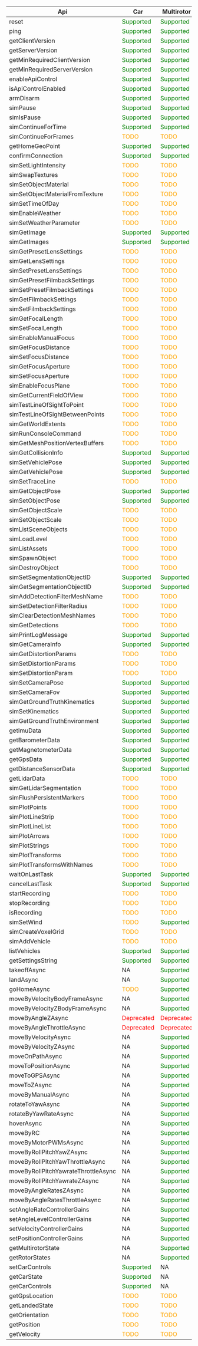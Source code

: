 | **Api** | **Car** | **Multirotor** |
|---|---|---|
| reset | <span style="color:green">Supported</span> | <span style="color:green">Supported</span> |
| ping | <span style="color:green">Supported</span> | <span style="color:green">Supported</span> |
| getClientVersion | <span style="color:green">Supported</span> | <span style="color:green">Supported</span> |
| getServerVersion | <span style="color:green">Supported</span> | <span style="color:green">Supported</span> |
| getMinRequiredClientVersion | <span style="color:green">Supported</span> | <span style="color:green">Supported</span> |
| getMinRequiredServerVersion | <span style="color:green">Supported</span> | <span style="color:green">Supported</span> |
| enableApiControl | <span style="color:green">Supported</span> | <span style="color:green">Supported</span> |
| isApiControlEnabled | <span style="color:green">Supported</span> | <span style="color:green">Supported</span> |
| armDisarm | <span style="color:green">Supported</span> | <span style="color:green">Supported</span> |
| simPause | <span style="color:green">Supported</span> | <span style="color:green">Supported</span> |
| simIsPause | <span style="color:green">Supported</span> | <span style="color:green">Supported</span> |
| simContinueForTime | <span style="color:green">Supported</span> | <span style="color:green">Supported</span> |
| simContinueForFrames | <span style="color:orange">TODO</span> | <span style="color:orange">TODO</span> |
| getHomeGeoPoint | <span style="color:green">Supported</span> | <span style="color:green">Supported</span> |
| confirmConnection | <span style="color:green">Supported</span> | <span style="color:green">Supported</span> |
| simSetLightIntensity | <span style="color:orange">TODO</span> | <span style="color:orange">TODO</span> |
| simSwapTextures | <span style="color:orange">TODO</span> | <span style="color:orange">TODO</span> |
| simSetObjectMaterial | <span style="color:orange">TODO</span> | <span style="color:orange">TODO</span> |
| simSetObjectMaterialFromTexture | <span style="color:orange">TODO</span> | <span style="color:orange">TODO</span> |
| simSetTimeOfDay | <span style="color:orange">TODO</span> | <span style="color:orange">TODO</span> |
| simEnableWeather | <span style="color:orange">TODO</span> | <span style="color:orange">TODO</span> |
| simSetWeatherParameter | <span style="color:orange">TODO</span> | <span style="color:orange">TODO</span> |
| simGetImage | <span style="color:green">Supported</span> | <span style="color:green">Supported</span> |
| simGetImages | <span style="color:green">Supported</span> | <span style="color:green">Supported</span> |
| simGetPresetLensSettings | <span style="color:orange">TODO</span> | <span style="color:orange">TODO</span> |
| simGetLensSettings | <span style="color:orange">TODO</span> | <span style="color:orange">TODO</span> |
| simSetPresetLensSettings | <span style="color:orange">TODO</span> | <span style="color:orange">TODO</span> |
| simGetPresetFilmbackSettings | <span style="color:orange">TODO</span> | <span style="color:orange">TODO</span> |
| simSetPresetFilmbackSettings | <span style="color:orange">TODO</span> | <span style="color:orange">TODO</span> |
| simGetFilmbackSettings | <span style="color:orange">TODO</span> | <span style="color:orange">TODO</span> |
| simSetFilmbackSettings | <span style="color:orange">TODO</span> | <span style="color:orange">TODO</span> |
| simGetFocalLength | <span style="color:orange">TODO</span> | <span style="color:orange">TODO</span> |
| simSetFocalLength | <span style="color:orange">TODO</span> | <span style="color:orange">TODO</span> |
| simEnableManualFocus | <span style="color:orange">TODO</span> | <span style="color:orange">TODO</span> |
| simGetFocusDistance | <span style="color:orange">TODO</span> | <span style="color:orange">TODO</span> |
| simSetFocusDistance | <span style="color:orange">TODO</span> | <span style="color:orange">TODO</span> |
| simGetFocusAperture | <span style="color:orange">TODO</span> | <span style="color:orange">TODO</span> |
| simSetFocusAperture | <span style="color:orange">TODO</span> | <span style="color:orange">TODO</span> |
| simEnableFocusPlane | <span style="color:orange">TODO</span> | <span style="color:orange">TODO</span> |
| simGetCurrentFieldOfView | <span style="color:orange">TODO</span> | <span style="color:orange">TODO</span> |
| simTestLineOfSightToPoint | <span style="color:orange">TODO</span> | <span style="color:orange">TODO</span> |
| simTestLineOfSightBetweenPoints | <span style="color:orange">TODO</span> | <span style="color:orange">TODO</span> |
| simGetWorldExtents | <span style="color:orange">TODO</span> | <span style="color:orange">TODO</span> |
| simRunConsoleCommand | <span style="color:orange">TODO</span> | <span style="color:orange">TODO</span> |
| simGetMeshPositionVertexBuffers | <span style="color:orange">TODO</span> | <span style="color:orange">TODO</span> |
| simGetCollisionInfo | <span style="color:green">Supported</span> | <span style="color:green">Supported</span> |
| simSetVehiclePose | <span style="color:green">Supported</span> | <span style="color:green">Supported</span> |
| simGetVehiclePose | <span style="color:green">Supported</span> | <span style="color:green">Supported</span> |
| simSetTraceLine | <span style="color:orange">TODO</span> | <span style="color:orange">TODO</span> |
| simGetObjectPose | <span style="color:green">Supported</span> | <span style="color:green">Supported</span> |
| simSetObjectPose | <span style="color:green">Supported</span> | <span style="color:green">Supported</span> |
| simGetObjectScale | <span style="color:orange">TODO</span> | <span style="color:orange">TODO</span> |
| simSetObjectScale | <span style="color:orange">TODO</span> | <span style="color:orange">TODO</span> |
| simListSceneObjects | <span style="color:orange">TODO</span> | <span style="color:orange">TODO</span> |
| simLoadLevel | <span style="color:orange">TODO</span> | <span style="color:orange">TODO</span> |
| simListAssets | <span style="color:orange">TODO</span> | <span style="color:orange">TODO</span> |
| simSpawnObject | <span style="color:orange">TODO</span> | <span style="color:orange">TODO</span> |
| simDestroyObject | <span style="color:orange">TODO</span> | <span style="color:orange">TODO</span> |
| simSetSegmentationObjectID | <span style="color:green">Supported</span> | <span style="color:green">Supported</span> |
| simGetSegmentationObjectID | <span style="color:green">Supported</span> | <span style="color:green">Supported</span> |
| simAddDetectionFilterMeshName | <span style="color:orange">TODO</span> | <span style="color:orange">TODO</span> |
| simSetDetectionFilterRadius | <span style="color:orange">TODO</span> | <span style="color:orange">TODO</span> |
| simClearDetectionMeshNames | <span style="color:orange">TODO</span> | <span style="color:orange">TODO</span> |
| simGetDetections | <span style="color:orange">TODO</span> | <span style="color:orange">TODO</span> |
| simPrintLogMessage | <span style="color:green">Supported</span> | <span style="color:green">Supported</span> |
| simGetCameraInfo | <span style="color:green">Supported</span> | <span style="color:green">Supported</span> |
| simGetDistortionParams | <span style="color:orange">TODO</span> | <span style="color:orange">TODO</span> |
| simSetDistortionParams | <span style="color:orange">TODO</span> | <span style="color:orange">TODO</span> |
| simSetDistortionParam | <span style="color:orange">TODO</span> | <span style="color:orange">TODO</span> |
| simSetCameraPose | <span style="color:green">Supported</span> | <span style="color:green">Supported</span> |
| simSetCameraFov | <span style="color:green">Supported</span> | <span style="color:green">Supported</span> |
| simGetGroundTruthKinematics | <span style="color:green">Supported</span> | <span style="color:green">Supported</span> |
| simSetKinematics | <span style="color:green">Supported</span> | <span style="color:green">Supported</span> |
| simGetGroundTruthEnvironment | <span style="color:green">Supported</span> | <span style="color:green">Supported</span> |
| getImuData | <span style="color:green">Supported</span> | <span style="color:green">Supported</span> |
| getBarometerData | <span style="color:green">Supported</span> | <span style="color:green">Supported</span> |
| getMagnetometerData | <span style="color:green">Supported</span> | <span style="color:green">Supported</span> |
| getGpsData | <span style="color:green">Supported</span> | <span style="color:green">Supported</span> |
| getDistanceSensorData | <span style="color:green">Supported</span> | <span style="color:green">Supported</span> |
| getLidarData | <span style="color:orange">TODO</span> | <span style="color:orange">TODO</span> |
| simGetLidarSegmentation | <span style="color:orange">TODO</span> | <span style="color:orange">TODO</span> |
| simFlushPersistentMarkers | <span style="color:orange">TODO</span> | <span style="color:orange">TODO</span> |
| simPlotPoints | <span style="color:orange">TODO</span> | <span style="color:orange">TODO</span> |
| simPlotLineStrip | <span style="color:orange">TODO</span> | <span style="color:orange">TODO</span> |
| simPlotLineList | <span style="color:orange">TODO</span> | <span style="color:orange">TODO</span> |
| simPlotArrows | <span style="color:orange">TODO</span> | <span style="color:orange">TODO</span> |
| simPlotStrings | <span style="color:orange">TODO</span> | <span style="color:orange">TODO</span> |
| simPlotTransforms | <span style="color:orange">TODO</span> | <span style="color:orange">TODO</span> |
| simPlotTransformsWithNames | <span style="color:orange">TODO</span> | <span style="color:orange">TODO</span> |
| waitOnLastTask | <span style="color:green">Supported</span> | <span style="color:green">Supported</span> |
| cancelLastTask | <span style="color:green">Supported</span> | <span style="color:green">Supported</span> |
| startRecording | <span style="color:orange">TODO</span> | <span style="color:orange">TODO</span> |
| stopRecording | <span style="color:orange">TODO</span> | <span style="color:orange">TODO</span> |
| isRecording | <span style="color:orange">TODO</span> | <span style="color:orange">TODO</span> |
| simSetWind | <span style="color:orange">TODO</span> | <span style="color:green">Supported</span> |
| simCreateVoxelGrid | <span style="color:orange">TODO</span> | <span style="color:orange">TODO</span> |
| simAddVehicle | <span style="color:orange">TODO</span> | <span style="color:orange">TODO</span> |
| listVehicles | <span style="color:green">Supported</span> | <span style="color:green">Supported</span> |
| getSettingsString | <span style="color:green">Supported</span> | <span style="color:green">Supported</span> |
| takeoffAsync | NA | <span style="color:green">Supported</span> |
| landAsync | NA | <span style="color:green">Supported</span> |
| goHomeAsync | <span style="color:orange">TODO</span> | <span style="color:green">Supported</span> |
| moveByVelocityBodyFrameAsync | NA | <span style="color:green">Supported</span> |
| moveByVelocityZBodyFrameAsync | NA | <span style="color:green">Supported</span> |
| moveByAngleZAsync | <span style="color:red">Deprecated</span> | <span style="color:red">Deprecated</span> |
| moveByAngleThrottleAsync | <span style="color:red">Deprecated</span> | <span style="color:red">Deprecated</span> |
| moveByVelocityAsync | NA | <span style="color:green">Supported</span> |
| moveByVelocityZAsync | NA | <span style="color:green">Supported</span> |
| moveOnPathAsync | NA | <span style="color:green">Supported</span> |
| moveToPositionAsync | NA | <span style="color:green">Supported</span> |
| moveToGPSAsync | NA | <span style="color:green">Supported</span> |
| moveToZAsync | NA | <span style="color:green">Supported</span> |
| moveByManualAsync | NA | <span style="color:green">Supported</span> |
| rotateToYawAsync | NA | <span style="color:green">Supported</span> |
| rotateByYawRateAsync | NA | <span style="color:green">Supported</span> |
| hoverAsync | NA | <span style="color:green">Supported</span> |
| moveByRC | NA | <span style="color:green">Supported</span> |
| moveByMotorPWMsAsync | NA | <span style="color:green">Supported</span> |
| moveByRollPitchYawZAsync | NA | <span style="color:green">Supported</span> |
| moveByRollPitchYawThrottleAsync | NA | <span style="color:green">Supported</span> |
| moveByRollPitchYawrateThrottleAsync | NA | <span style="color:green">Supported</span> |
| moveByRollPitchYawrateZAsync | NA | <span style="color:green">Supported</span> |
| moveByAngleRatesZAsync | NA | <span style="color:green">Supported</span> |
| moveByAngleRatesThrottleAsync | NA | <span style="color:green">Supported</span> |
| setAngleRateControllerGains | NA | <span style="color:green">Supported</span> |
| setAngleLevelControllerGains | NA | <span style="color:green">Supported</span> |
| setVelocityControllerGains | NA | <span style="color:green">Supported</span> |
| setPositionControllerGains | NA | <span style="color:green">Supported</span> |
| getMultirotorState | NA | <span style="color:green">Supported</span> |
| getRotorStates | NA | <span style="color:green">Supported</span> |
| setCarControls | <span style="color:green">Supported</span> | NA |
| getCarState | <span style="color:green">Supported</span> | NA |
| getCarControls | <span style="color:green">Supported</span> | NA |
| getGpsLocation | <span style="color:orange">TODO</span> | <span style="color:orange">TODO</span> |
| getLandedState | <span style="color:orange">TODO</span> | <span style="color:orange">TODO</span> |
| getOrientation | <span style="color:orange">TODO</span> | <span style="color:orange">TODO</span> |
| getPosition | <span style="color:orange">TODO</span> | <span style="color:orange">TODO</span> |
| getVelocity | <span style="color:orange">TODO</span> | <span style="color:orange">TODO</span> |
